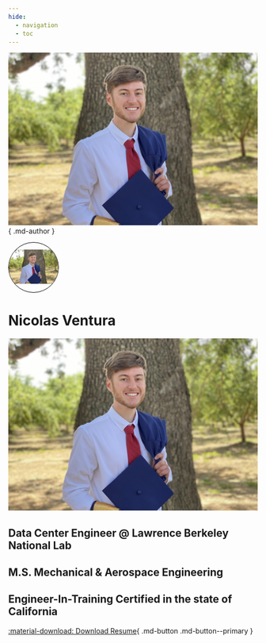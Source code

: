 ```yaml
---
hide:
  - navigation
  - toc
---
```


![Me](me.jpg){ .md-author }

<div style="width:100px;height:100px;overflow:hidden;border-radius:50%;border:1px solid black;">

![Me](me.jpg){ style="margin-left:-25%;height:100%;width:auto;" }

</div>

<div class="grid" markdown>

# Nicolas Ventura

![Me](me.jpg)

</div>

## Data Center Engineer @ Lawrence Berkeley National Lab

## M.S. Mechanical & Aerospace Engineering

## Engineer-In-Training Certified in the state of California

[:material-download: Download Resume](Resume.pdf){ .md-button .md-button--primary }

